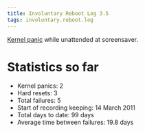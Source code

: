 ```yaml
---
title: Involuntary Reboot Log 3.5
tags: involuntary.reboot.log
---
```


[Kernel panic](/wiki/Kernel_panic) while unattended at screensaver.

# Statistics so far

-   Kernel panics: 2
-   Hard resets: 3
-   Total failures: 5
-   Start of recording keeping: 14 March 2011
-   Total days to date: 99 days
-   Average time between failures: 19.8 days


